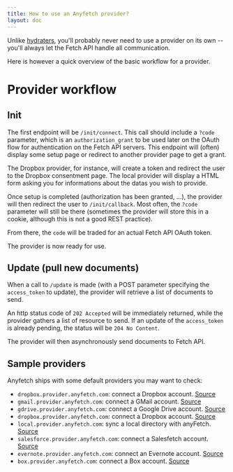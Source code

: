 ```yaml
---
title: How to use an Anyfetch provider?
layout: doc
---
```


Unlike [hydraters](/guides/using/hydrater.html), you'll probably never need to use a provider on its own -- you'll always let the Fetch API handle all communication.

Here is however a quick overview of the basic workflow for a provider.

# Provider workflow
## Init
The first endpoint will be `/init/connect`. This call should include a `?code` parameter, which is an `authorization_grant` to be used later on the OAuth flow for authentication on the Fetch API servers.
This endpoint will (often) display some setup page or redirect to another provider page to get a grant.

The Dropbox provider, for instance, will create a token and redirect the user to the Dropbox consentment page.
The local provider will display a HTML form asking you for informations about the datas you wish to provide.

Once setup is completed (authorization has been granted, ...), the provider will then redirect the user to `/init/callback`. Most often, the `?code` parameter will still be there (sometimes the provider will store this in a cookie, although this is not a good REST practice).

From there, the `code` will be traded for an actual Fetch API OAuth token.

The provider is now ready for use.

## Update (pull new documents)
When a call to `/update` is made (with a POST parameter specifying the `access_token` to update), the provider will retrieve a list of documents to send.

An http status code of `202 Accepted` will be immediately returned, while the provider gathers a list of resource to send.
If an update of the `access_token` is already pending, the status will be `204 No Content`.

The provider will then asynchronously send documents to Fetch API.

## Sample providers
Anyfetch ships with some default providers you may want to check:

* `dropbox.provider.anyfetch.com`: connect a Dropbox account. [Source](https://github.com/Papiel/dropbox.provider.anyfetch.com)
* `gmail.provider.anyfetch.com`: connect a GMail account. [Source](https://github.com/Papiel/gmail.provider.anyfetch.com)
* `gdrive.provider.anyfetch.com`: connect a Google Drive account. [Source](https://github.com/Papiel/gdrive.provider.anyfetch.com)
* `dropbox.provider.anyfetch.com`: connect a Dropbox account. [Source](https://github.com/Papiel/dropbox.provider.anyfetch.com)
* `local.provider.anyfetch.com`: sync a local directory with anyFetch. [Source](https://github.com/Papiel/local.provider.anyfetch.com)
* `salesforce.provider.anyfetch.com`: connect a Salesfetch account. [Source](https://github.com/Papiel/salesforce.provider.anyfetch.com)
* `evernote.provider.anyfetch.com`: connect an Evernote account. [Source](https://github.com/Papiel/evernote.provider.anyfetch.com)
* `box.provider.anyfetch.com`: connect a Box account. [Source](https://github.com/Papiel/box.provider.anyfetch.com)
